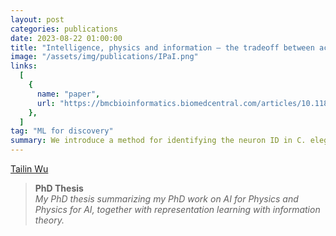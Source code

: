```yaml
---
layout: post
categories: publications
date: 2023-08-22 01:00:00
title: "Intelligence, physics and information – the tradeoff between accuracy and simplicity in machine learning"
image: "/assets/img/publications/IPaI.png"
links:
  [
    {
      name: "paper",
      url: "https://bmcbioinformatics.biomedcentral.com/articles/10.1186/s12859-022-04738-3",
    },
  ]
tag: "ML for discovery"
summary: We introduce a method for identifying the neuron ID in C. elegans and introduced a more accurate neuron atlas with the NeuroPAL technique.
---
```


[Tailin Wu](https://tailin.org/)

> **PhD Thesis**  
> _My PhD thesis summarizing my PhD work on AI for Physics and Physics for AI, together with representation learning with information theory._
